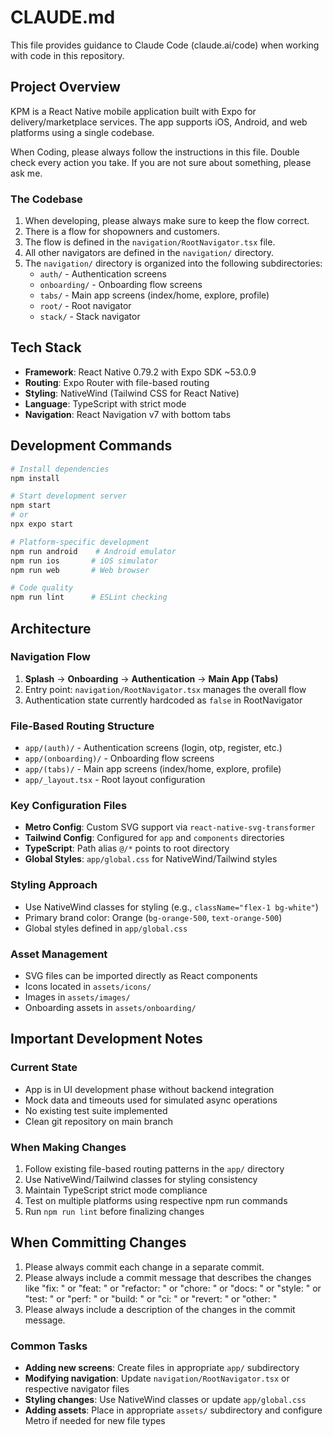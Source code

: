 # CLAUDE.md

This file provides guidance to Claude Code (claude.ai/code) when working with code in this repository.

## Project Overview

KPM is a React Native mobile application built with Expo for delivery/marketplace services. The app supports iOS, Android, and web platforms using a single codebase.

When Coding, please always follow the instructions in this file.
Double check every action you take.
If you are not sure about something, please ask me.

### The Codebase

1. When developing, please always make sure to keep the flow correct.
2. There is a flow for shopowners and customers.
3. The flow is defined in the `navigation/RootNavigator.tsx` file.
4. All other navigators are defined in the `navigation/` directory.
5. The `navigation/` directory is organized into the following subdirectories:
   - `auth/` - Authentication screens
   - `onboarding/` - Onboarding flow screens
   - `tabs/` - Main app screens (index/home, explore, profile)
   - `root/` - Root navigator
   - `stack/` - Stack navigator

## Tech Stack

- **Framework**: React Native 0.79.2 with Expo SDK ~53.0.9
- **Routing**: Expo Router with file-based routing
- **Styling**: NativeWind (Tailwind CSS for React Native)
- **Language**: TypeScript with strict mode
- **Navigation**: React Navigation v7 with bottom tabs

## Development Commands

```bash
# Install dependencies
npm install

# Start development server
npm start
# or
npx expo start

# Platform-specific development
npm run android    # Android emulator
npm run ios       # iOS simulator
npm run web       # Web browser

# Code quality
npm run lint      # ESLint checking
```

## Architecture

### Navigation Flow

1. **Splash** → **Onboarding** → **Authentication** → **Main App (Tabs)**
2. Entry point: `navigation/RootNavigator.tsx` manages the overall flow
3. Authentication state currently hardcoded as `false` in RootNavigator

### File-Based Routing Structure

- `app/(auth)/` - Authentication screens (login, otp, register, etc.)
- `app/(onboarding)/` - Onboarding flow screens
- `app/(tabs)/` - Main app screens (index/home, explore, profile)
- `app/_layout.tsx` - Root layout configuration

### Key Configuration Files

- **Metro Config**: Custom SVG support via `react-native-svg-transformer`
- **Tailwind Config**: Configured for `app` and `components` directories
- **TypeScript**: Path alias `@/*` points to root directory
- **Global Styles**: `app/global.css` for NativeWind/Tailwind styles

### Styling Approach

- Use NativeWind classes for styling (e.g., `className="flex-1 bg-white"`)
- Primary brand color: Orange (`bg-orange-500`, `text-orange-500`)
- Global styles defined in `app/global.css`

### Asset Management

- SVG files can be imported directly as React components
- Icons located in `assets/icons/`
- Images in `assets/images/`
- Onboarding assets in `assets/onboarding/`

## Important Development Notes

### Current State

- App is in UI development phase without backend integration
- Mock data and timeouts used for simulated async operations
- No existing test suite implemented
- Clean git repository on main branch

### When Making Changes

1. Follow existing file-based routing patterns in the `app/` directory
2. Use NativeWind/Tailwind classes for styling consistency
3. Maintain TypeScript strict mode compliance
4. Test on multiple platforms using respective npm run commands
5. Run `npm run lint` before finalizing changes

## When Committing Changes

1. Please always commit each change in a separate commit.
2. Please always include a commit message that describes the changes like "fix: " or "feat: " or "refactor: " or "chore: " or "docs: " or "style: " or "test: " or "perf: " or "build: " or "ci: " or "revert: " or "other: "
3. Please always include a description of the changes in the commit message.

### Common Tasks

- **Adding new screens**: Create files in appropriate `app/` subdirectory
- **Modifying navigation**: Update `navigation/RootNavigator.tsx` or respective navigator files
- **Styling changes**: Use NativeWind classes or update `app/global.css`
- **Adding assets**: Place in appropriate `assets/` subdirectory and configure Metro if needed for new file types
